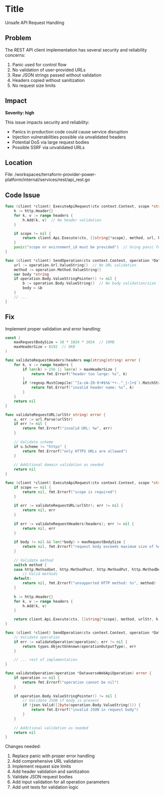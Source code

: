 # Title

Unsafe API Request Handling

## Problem

The REST API client implementation has several security and reliability concerns:

1. Panic used for control flow
2. No validation of user-provided URLs
3. Raw JSON strings passed without validation
4. Headers copied without sanitization
5. No request size limits

## Impact

**Severity: high**

This issue impacts security and reliability:

- Panics in production code could cause service disruption
- Injection vulnerabilities possible via unvalidated headers
- Potential DoS via large request bodies
- Possible SSRF via unvalidated URLs

## Location

File: /workspaces/terraform-provider-power-platform/internal/services/rest/api_rest.go

## Code Issue

```go
func (client *client) ExecuteApiRequest(ctx context.Context, scope *string, url, method string, body *string, headers map[string]string, expectedStatusCodes []int) (*api.Response, error) {
    h := http.Header{}
    for k, v := range headers {
        h.Add(k, v)  // No header validation
    }

    if scope != nil {
        return client.Api.Execute(ctx, []string{*scope}, method, url, h, body, expectedStatusCodes, nil)
    }
    panic("scope or evironment_id must be provided")  // Using panic for control flow
}

func (client *client) SendOperation(ctx context.Context, operation *DataverseWebApiOperation) (types.Object, error) {
    url := operation.Url.ValueString()  // No URL validation
    method := operation.Method.ValueString()
    var body *string
    if operation.Body.ValueStringPointer() != nil {
        b := operation.Body.ValueString()  // No body validation/size limits
        body = &b
    }
    // ...
}
```

## Fix

Implement proper validation and error handling:

```go
const (
    maxRequestBodySize = 10 * 1024 * 1024  // 10MB
    maxHeaderSize = 8192  // 8KB
)

func validateRequestHeaders(headers map[string]string) error {
    for k, v := range headers {
        if len(k) > 256 || len(v) > maxHeaderSize {
            return fmt.Errorf("header too large: %s", k)
        }
        if !regexp.MustCompile(`^[a-zA-Z0-9!#$%&'*+-.^_|~]+$`).MatchString(k) {
            return fmt.Errorf("invalid header name: %s", k)
        }
    }
    return nil
}

func validateRequestURL(urlStr string) error {
    u, err := url.Parse(urlStr)
    if err != nil {
        return fmt.Errorf("invalid URL: %w", err)
    }
    
    // Validate scheme
    if u.Scheme != "https" {
        return fmt.Errorf("only HTTPS URLs are allowed")
    }
    
    // Additional domain validation as needed
    return nil
}

func (client *client) ExecuteApiRequest(ctx context.Context, scope *string, urlStr, method string, body *string, headers map[string]string, expectedStatusCodes []int) (*api.Response, error) {
    if scope == nil {
        return nil, fmt.Errorf("scope is required")
    }
    
    if err := validateRequestURL(urlStr); err != nil {
        return nil, err
    }
    
    if err := validateRequestHeaders(headers); err != nil {
        return nil, err
    }
    
    if body != nil && len(*body) > maxRequestBodySize {
        return nil, fmt.Errorf("request body exceeds maximum size of %d bytes", maxRequestBodySize)
    }
    
    // Validate method
    switch method {
    case http.MethodGet, http.MethodPost, http.MethodPut, http.MethodDelete, http.MethodPatch:
        // Valid methods
    default:
        return nil, fmt.Errorf("unsupported HTTP method: %s", method)
    }
    
    h := http.Header{}
    for k, v := range headers {
        h.Add(k, v)
    }

    return client.Api.Execute(ctx, []string{*scope}, method, urlStr, h, body, expectedStatusCodes, nil)
}

func (client *client) SendOperation(ctx context.Context, operation *DataverseWebApiOperation) (types.Object, error) {
    // Validate operation
    if err := validateOperation(operation); err != nil {
        return types.ObjectUnknown(operationOutputType), err
    }

    // ... rest of implementation
}

func validateOperation(operation *DataverseWebApiOperation) error {
    if operation == nil {
        return fmt.Errorf("operation cannot be nil")
    }
    
    if operation.Body.ValueStringPointer() != nil {
        // Validate JSON if body is present
        if !json.Valid([]byte(operation.Body.ValueString())) {
            return fmt.Errorf("invalid JSON in request body")
        }
    }
    
    // Additional validation as needed
    return nil
}
```

Changes needed:

1. Replace panic with proper error handling
2. Add comprehensive URL validation
3. Implement request size limits
4. Add header validation and sanitization
5. Validate JSON request bodies
6. Add input validation for all operation parameters
7. Add unit tests for validation logic
